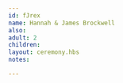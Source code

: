 ```yaml
---
id: fJrex
name: Hannah & James Brockwell
also:
adult: 2
children:
layout: ceremony.hbs
notes:

---
```

